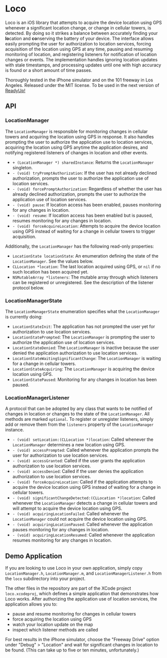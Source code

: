# Loco

Loco is an iOS library that attempts to acquire the device location using GPS whenever a significant location change, or change in cellular towers, is detected. By doing so it strikes a balance between accurately finding your **lo**cation and **co**nserving the battery of your device. The interface allows easily prompting the user for authorization to location services, forcing acquisition of the location using GPS at any time, pausing and resuming monitoring of location, and registering listeners for notification of location changes or events. The implementation handles ignoring location updates with stale timestamps, and processing updates until one with high accuracy is found or a short amount of time passes.

Thoroughly tested in the iPhone simulator and on the 101 freeway in Los Angeles. Released under the MIT license. To be used in the next version of [ReadyUp!](http://readyupapp.com)

## API

### LocationManager

The `LocationManager` is responsible for monitoring changes in cellular towers and acquiring the location using GPS in response. It also handles prompting the user to authorize the application use to location services, acquiring the location using GPS anytime the application desires, and notifying registered listeners of changes in location and other events.

* `+ (LocationManager *) sharedInstance`: Returns the `LocationManager` singleton.
* `- (void) tryPromptAuthorization`: If the user has not already declined authorization, prompts the user to authorize the application use of location services.
* `- (void) forcePromptAuthorization`: Regardless of whether the user has already declined authorization, prompts the user to authorize the application use of location services.
* `- (void) pause`: If location access has been enabled, pauses monitoring for any changes in location.
* `- (void) resume`: If location access has been enabled but is paused, resumes monitoring for any changes in location.
* `- (void) forceAcquireLocation`: Attempts to acquire the device location using GPS instead of waiting for a change in cellular towers to trigger acquisition.

Additionally, the `LocationManager` has the following read-only properties:

* `LocationState locationState`: An enumeration defining the state of the `LocationManager`. See the values below.
* `CLLocation *location`: The last location acquired using GPS, or `nil` if no such location has been acquired yet.
* `NSMutableArray *listeners`: The mutable array through which listeners can be registered or unregistered. See the description of the listener protocol below.

### LocationManagerState

The `LocationManagerState` enumeration specifies what the `LocationManager` is currently doing:

* `LocationStateInit`: The application has not prompted the user yet for authorization to use location services.
* `LocationStatePrompted`: The `LocationManager` is prompting the user to authorize the application use of location services.
* `LocationStateDenied`: The `LocationManager` is inactive because the user denied the application authorization to use location services.
* `LocationStateWaitingSignificantChange`: The `LocationManager` is waiting for a change in cellular towers.
* `LocationStateAcquiring`: The `LocationManager` is acquiring the device location using GPS.
* `LocationStatePaused`: Monitoring for any changes in location has been paused.

### LocationManagerListener

A protocol that can be adopted by any class that wants to be notified of changes in location or changes to the state of the `LocationManager`. All methods are marked `optional`. To register or unregister listeners, simply add or remove them from the `listeners` property of the `LocationManager` instance.

* `- (void) setLocation:(CLLocation *)location`: Called whenever the `LocationManager` determines a new location using GPS.
* `- (void) accessPrompted`: Called whenever the application prompts the user for authorization to use location services.
* `- (void) accessGranted`: Called if the user grants the application authorization to use location services.
* `- (void) accessDenied`: Called if the user denies the application authorization to use location services.
* `- (void) forceAcquireLocation`: Called if the application attempts to acquire the device location using GPS instead of waiting for a change in cellular towers.
* `- (void) significantChangeDetected:(CLLocation *)location`: Called whenever the `LocationManager` detects a change in cellular towers and will attempt to acquire the device location using GPS.
* `- (void) acquiringLocationFailed`: Called whenever the `LocationManager` could not acquire the device location using GPS.
* `- (void) acquiringLocationPaused`: Called whenever the application pauses monitoring for any changes in location.
* `- (void) acquiringLocationResumed`: Called whenever the application resumes monitoring for any changes in location.

## Demo Application

If you are looking to use Loco in your own application, simply copy `LocationManager.h`, `LocationManager.m`, and `LocationManagerListener.h` from the `loco` subdirectory into your project.

The other files in the repository are part of the XCode project `loco.xcodeproj`, which defines a simple application that demonstrates how Loco works. After authorizing the application use of location services, the application allows you to:

  * pause and resume monitoring for changes in cellular towers
  * force acquiring the location using GPS
  * watch your location update on the map
  * inspect which listener methods are called

For best results in the iPhone simulator, choose the "Freeway Drive" option under "Debug" > "Location" and wait for significant changes in location to be found. (This can take up to five or ten minutes, unfortunately.)

